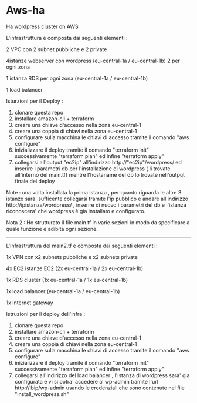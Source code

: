 # Aws-ha
Ha wordpress cluster on AWS

L'infrastruttura è composta dai seguenti elementi :

2 VPC con 2 subnet pubbliche e 2 private

4istanze webserver con wordpress (eu-central-1a / eu-central-1b) 2 per ogni zona

1 istanza RDS per ogni zona (eu-central-1a / eu-central-1b)

1 load balancer

Isturzioni per il Deploy : 

1) clonare questa repo
2) installare amazon-cli + terraform
3) creare una chiave d'accesso nella zona eu-central-1
4) creare una coppia di chiavi nella zona eu-central-1
5) configurare sulla macchina le chiavi di accesso tramite il comando "aws configure"
6) inizializzare il deploy tramite il comando "terraform init" successivamente "terraform plan" ed infine "terraform apply"
7) collegarsi all'output "ec2ip" all'indirizzo http://"ec2ip"/wordpress/ ed inserire i parametri db per l'installazione di wordpress ( li trovate all'interno del main.tf) mentre l'hostaname del db lo trovate nell'output finale del deploy


Note : una volta installata la prima istanza , per quanto riguarda le altre 3 istanze sara' sufficente collegarsi tramite l'ip pubblico e andare all'indirizzo http://ipistanza/wordpress/ , inserire di nuovo i parametri del db e l'istanza riconoscera' che wordpress è gia installato e configurato.

Nota 2 : Ho strutturato il file main.tf in varie sezioni in modo da specificare a quale funzione è adibita ogni sezione.
___________________________________________________________________________________________________________________________________________

L'infrastruttura del main2.tf è composta dai seguenti elementi :

1x VPN con x2 subnets pubbliche e x2 subnets private

4x EC2 istanze EC2 (2x eu-central-1a / 2x eu-central-1b)

1x RDS cluster (1x eu-central-1a / 1x eu-central-1b)

1x load balancer (eu-central-1a / eu-central-1b)

1x Internet gateway

Istruzioni per il deploy dell'infra : 

1) clonare questa repo
2) installare amazon-cli + terraform
3) creare una chiave d'accesso nella zona eu-central-1
4) creare una coppia di chiavi nella zona eu-central-1
5) configurare sulla macchina le chiavi di accesso tramite il comando "aws configure"
6) inizializzare il deploy tramite il comando "terraform init" successivamente "terraform plan" ed infine "terraform apply"
7) collegarsi all'indirizzo del load balancer , l'istanza di wordpress sara' gia configurata e vi si potra' accedere al wp-admin tramite l'url http://lbip/wp-admin usando le credenziali che sono contenute nel file "install_wordpress.sh"




